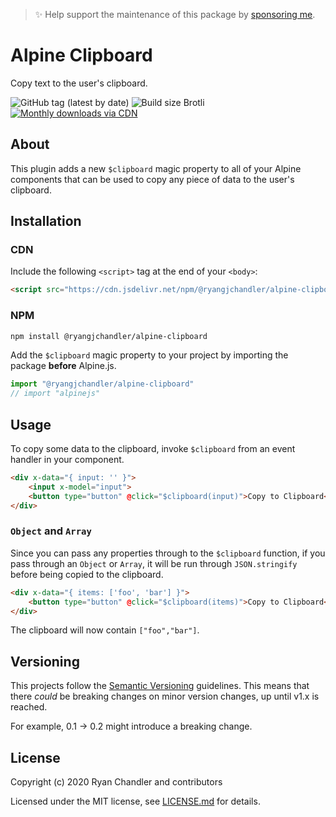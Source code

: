> ✨ Help support the maintenance of this package by [sponsoring me](https://github.com/sponsors/ryangjchandler).

# Alpine Clipboard

Copy text to the user's clipboard.

![GitHub tag (latest by date)](https://img.shields.io/github/v/tag/ryangjchandler/alpine-clipboard?label=version&style=flat-square)
![Build size Brotli](https://img.badgesize.io/ryangjchandler/alpine-clipboard/master/dist/alpine-clipboard.js.svg?compression=gzip&style=flat-square&color=green)
[![Monthly downloads via CDN](https://data.jsdelivr.com/v1/package/npm/@ryangjchandler/alpine-clipboard/badge)](https://www.jsdelivr.com/package/npm/@ryangjchandler/alpine-clipboard)

## About

This plugin adds a new `$clipboard` magic property to all of your Alpine components that can be used to copy any piece of data to the user's clipboard.

## Installation

### CDN

Include the following `<script>` tag at the end of your `<body>`:

```html
<script src="https://cdn.jsdelivr.net/npm/@ryangjchandler/alpine-clipboard@0.2.x/dist/alpine-clipboard.umd.js"></script>
```

### NPM

```bash
npm install @ryangjchandler/alpine-clipboard
```

Add the `$clipboard` magic property to your project by importing the package **before** Alpine.js.

```js
import "@ryangjchandler/alpine-clipboard"
// import "alpinejs"
```

## Usage

To copy some data to the clipboard, invoke `$clipboard` from an event handler in your component.

```html
<div x-data="{ input: '' }">
    <input x-model="input">
    <button type="button" @click="$clipboard(input)">Copy to Clipboard</button>
</div>
```

### `Object` and `Array`

Since you can pass any properties through to the `$clipboard` function, if you pass through an `Object` or `Array`, it will be run through `JSON.stringify` before being copied to the clipboard.

```html
<div x-data="{ items: ['foo', 'bar'] }">
    <button type="button" @click="$clipboard(items)">Copy to Clipboard</button>
</div>
```

The clipboard will now contain `["foo","bar"]`.

## Versioning

This projects follow the [Semantic Versioning](https://semver.org/) guidelines. This means that there *could* be breaking changes on minor version changes, up until v1.x is reached.

For example, 0.1 -> 0.2 might introduce a breaking change.

## License

Copyright (c) 2020 Ryan Chandler and contributors

Licensed under the MIT license, see [LICENSE.md](LICENSE.md) for details.
